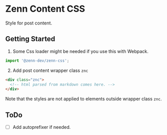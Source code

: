 # Zenn Content CSS
Style for post content.

## Getting Started
1. Some Css loader might be needed if you use this with Webpack.
```js
import '@zenn-dev/zenn-css';
```
2. Add post content wrapper class `znc`
```html
<div class="znc">
  <!-- html parsed from markdown comes here. -->
</div>
```
Note that the styles are not applied to elements outside wrapper class `znc`.

## ToDo
- [ ] Add autoprefixer if needed.

